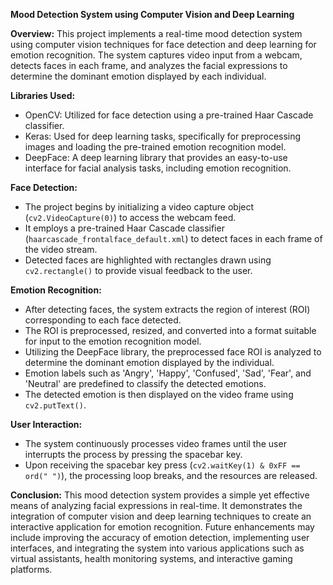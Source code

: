 **Mood Detection System using Computer Vision and Deep Learning**

**Overview:**
This project implements a real-time mood detection system using computer vision techniques for face detection and deep learning for emotion recognition. The system captures video input from a webcam, detects faces in each frame, and analyzes the facial expressions to determine the dominant emotion displayed by each individual.

**Libraries Used:**
- OpenCV: Utilized for face detection using a pre-trained Haar Cascade classifier.
- Keras: Used for deep learning tasks, specifically for preprocessing images and loading the pre-trained emotion recognition model.
- DeepFace: A deep learning library that provides an easy-to-use interface for facial analysis tasks, including emotion recognition.

**Face Detection:**
- The project begins by initializing a video capture object (`cv2.VideoCapture(0)`) to access the webcam feed.
- It employs a pre-trained Haar Cascade classifier (`haarcascade_frontalface_default.xml`) to detect faces in each frame of the video stream. 
- Detected faces are highlighted with rectangles drawn using `cv2.rectangle()` to provide visual feedback to the user.

**Emotion Recognition:**
- After detecting faces, the system extracts the region of interest (ROI) corresponding to each face detected.
- The ROI is preprocessed, resized, and converted into a format suitable for input to the emotion recognition model.
- Utilizing the DeepFace library, the preprocessed face ROI is analyzed to determine the dominant emotion displayed by the individual.
- Emotion labels such as 'Angry', 'Happy', 'Confused', 'Sad', 'Fear', and 'Neutral' are predefined to classify the detected emotions.
- The detected emotion is then displayed on the video frame using `cv2.putText()`.

**User Interaction:**
- The system continuously processes video frames until the user interrupts the process by pressing the spacebar key.
- Upon receiving the spacebar key press (`cv2.waitKey(1) & 0xFF == ord(" ")`), the processing loop breaks, and the resources are released.

**Conclusion:**
This mood detection system provides a simple yet effective means of analyzing facial expressions in real-time. It demonstrates the integration of computer vision and deep learning techniques to create an interactive application for emotion recognition. Future enhancements may include improving the accuracy of emotion detection, implementing user interfaces, and integrating the system into various applications such as virtual assistants, health monitoring systems, and interactive gaming platforms.

